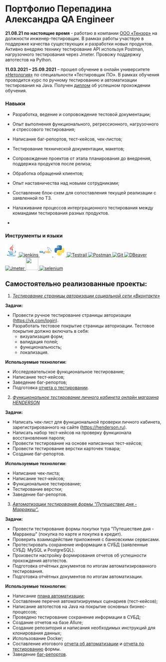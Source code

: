 <h1> Портфолио Перепадина Александра QA Engineer</h1> 

**21.08.21 по настоящие время** - работаю в компании [ООО «Тензор»](https://tensor.ru/) на должности инженер-тестировщик. В рамках работы участвую в поддержке качества существующих и разработки новых продуктов. 
Активно внедряю технику тестирование API используя Postman, нагрузочного тестирования через Jmeter. 
Провожу поддержку автотестов на Python.

**11.03.2021 – 25.09.2021** – прошел обучение в онлайн университете [«Нетология»](https://netology.ru/) по специальности «Тестировщик ПО». В рамках обучения проводится курс по ручному тестированию и автоматизации тестирования на Java.
Получен [диплом](https://drive.google.com/file/d/1QKTmX34B0jg8zG4ouIHOm6kLJHwEX2sH/view) об успешном прохождении обучения. 


<h3>Навыки</h3>

- Разработка, ведение и сопровождение тестовой документации;

- Опыт выполнения функционального, регрессионного, нагрузочного и стрессового тестирования;

-  Написание баг-репортов, тест-кейсов, чек-листов;

- Тестирование технической документации, макетов; 

- Сопровождение проектов от этапа планирования до внедрения, поддержка продуктов после релиза;

- Обработка обращений клиентов;

- Опыт наставничества над новыми сотрудниками;

- Составление блок-схем для сопоставления текущей реализации с заявленной по ТЗ.

- Налаживание процессов интерграционного тестирования между командами тестирования разных продуктов.
- 
<h3>Инструменты и языки</h3>

<p align="left"> 
<a href="https://www.java.com" target="_blank" rel="noreferrer"> <img src="https://raw.githubusercontent.com/devicons/devicon/master/icons/java/java-original.svg" alt="java" width="40" height="40"/> </a> 
<a href="https://www.jenkins.io" target="_blank" rel="noreferrer"> <img src="https://www.vectorlogo.zone/logos/jenkins/jenkins-icon.svg" alt="jenkins" width="40" height="40"/> </a> 
<a href="https://www.mysql.com/" target="_blank" rel="noreferrer"> <img src="https://raw.githubusercontent.com/devicons/devicon/master/icons/mysql/mysql-original-wordmark.svg" alt="mysql" width="40" height="40"/> </a> 
<a href="https://www.python.org" target="_blank" rel="noreferrer"> <img src="https://raw.githubusercontent.com/devicons/devicon/master/icons/python/python-original.svg" alt="python" width="40" height="40"/> </a> 
<a href="https://www.testrail.com/" target="_blank" rel="noreferrer"> <img src="https://images.g2crowd.com/uploads/product/image/large_detail/large_detail_1534378380/testrail.png" alt="Testrail" width="40" height="40"/> </a>
<a href="https://www.postman.com/" target="_blank" rel="noreferrer"> <img src="https://dd-static.jd.com/ddimg/jfs/t1/119675/40/28628/35286/62bf1ccfEf6712210/59b1edb57c92011f.png" alt="Postman" width="40" height="40"/> </a>
<a href="https://github.com" target="_blank" rel="noreferrer"> <img src="https://pngset.com/images/github-logo-label-text-symbol-transparent-png-2425199.png" alt="Git" width="40" height="40"/> </a>
<a href="https://dbeaver.io/" target="_blank" rel="noreferrer"> <img src="https://upload.wikimedia.org/wikipedia/commons/thumb/b/b5/DBeaver_logo.svg/1200px-DBeaver_logo.svg.png" alt="DBeaver" width="40" height="40"/> </a>
<a href="https://jmeter.apache.org/" target="_blank" rel="noreferrer"> <img src="https://techlogitic.net/wp-content/uploads/2019/02/Picture1.png" alt="Jmeter" width="40" height="40"/> </a>
<a href="https://developer.chrome.com/docs/devtools/" target="_blank" rel="noreferrer"> <img src="https://w7.pngwing.com/pngs/962/116/png-transparent-chromium-google-chrome-computer-icons-web-browser-android-blue-logo-google-chrome.png" alt="" width="40" height="40"/> </a>
<a href="https://www.selenium.dev" target="_blank" rel="noreferrer"> <img src="https://raw.githubusercontent.com/detain/svg-logos/780f25886640cef088af994181646db2f6b1a3f8/svg/selenium-logo.svg" alt="selenium" width="40" height="40"/> </a> </p>


[//]: # (![Header]&#40;https://img.shields.io/badge/Python-F8F8FF?style=for-the-badge&logo=Python&logoColor=#3776AB&#41;)

[//]: # (![Header]&#40;https://img.shields.io/badge/Java-F8F8FF?style=for-the-badge&logo=&logoColor=#3776AB&#41;)

[//]: # (![Header]&#40;https://img.shields.io/badge/Github-F8F8FF?style=for-the-badge&logo=github&logoColor=8cc4d7&#41;)

[//]: # (![Header]&#40;https://img.shields.io/badge/Jenkins-F8F8FF?style=for-the-badge&logo=jenkins&logoColor=f7f7f7&#41;)

[//]: # ()
[//]: # (![Header]&#40;https://img.shields.io/badge/Postman-F8F8FF?style=for-the-badge&logo=postman&logoColor=f76935&#41;)

[//]: # (![Header]&#40;https://img.shields.io/badge/MySQL-F8F8FF?style=for-the-badge&logo=mysql&logoColor=00618a&#41;)

[//]: # (![Header]&#40;https://img.shields.io/badge/Dbiver-F8F8FF?style=for-the-badge&logo=&logoColor=#3776AB&#41;)

[//]: # (![Header]&#40;https://img.shields.io/badge/Jmeter-F8F8FF?style=for-the-badge&logo=&logoColor=#3776AB&#41;)

[//]: # ()
[//]: # ()
[//]: # (![Header]&#40;https://img.shields.io/badge/Selenium-090909?style=for-the-badge&logo=Selenium&logoColor=##43B02A&#41;)

[//]: # (![Header]&#40;https://img.shields.io/badge/DevTools-090909?style=for-the-badge&logo=googlechrome&logoColor=2674f2&#41;)

[//]: # (![Header]&#40;https://img.shields.io/badge/TestRail-090909?style=for-the-badge&logo=&logoColor=71b556&#41;)

[//]: # (![Header]&#40;https://img.shields.io/badge/Fiddler-090909?style=for-the-badge&logo=fiddler&logoColor=8cc4d7&#41;)


<h2>Самостоятельно реализованные проекты:</h2>

1. *[Тестирование страницы авторизации социальной сети «Вконтакте»](https://docs.google.com/spreadsheets/d/1srDjZpndG7LZgmqoGw7Ql7RW3c0mUMGrQT2RCHALWFU/edit#gid=1285495292)*

**Задачи:**
- Провести ручное тестирование страницы авторизации (https://vk.com/login).
- Разработать тестовое покрытие страницы авторизации. Тестовое покрытие должно включать в себя:
    - визуализация форм;
    - валидация полей;
    - функциональность;
    - локализация.

**Используемые технологии:**
- Исследовательское функциональное тестирование;
- Написание тест-кейсов;
- Заведение баг-репортов;
- Подготовка [отчета о тестировании](https://docs.google.com/document/d/1loRpGD7iAEyTkjKk-ln_oJxTTL25XmT_NwY21CBCCys/edit).


2. *[Функциональное тестирование личного кабинета онлайн магазина HENDERSON](https://docs.google.com/spreadsheets/d/12Cey1VBha-iLtOWARsq6TAkQgXwbP9FUHHvVtqAQP-U/edit#gid=0)*

**Задачи:**
- Написать чек-лист для функциональной проверки личного кабинета, зарегистрированного на сайте (https://henderson.ru).
- Написать набор тест-кейсов на проверку функционала восстановления пароля;
- Провести тестирование на основе написанных тест-кейсов;
- Провести тестирование верстки карточек товара;
- Создание баг-репортов.

**Используемые технологии:**
- Написание чек-листа;
- Написание тест-кейсов;
- Функциональное тестирование;
- Тестирование верстки;
- Заведение баг-репортов.



3. *[Автоматизации тестирования формы "Путешествие дня - Марракеш".](https://github.com/Perepadin/MyDiplomQA)*


**Задачи:**
- Провести тестирование формы покупки тура "Путешествие дня - Марракеш" (покупка по карте и покупка в кредит).
- Проверить взаимодействие приложения с банковскими сервисами.
- Протестировать сохранение информации в СУБД (заявленные СУБД: MySQL и PostgreSQL).
- Произвести настройку формирования отчетов об успешности прохождения автотестов.
- Подготовка отчётных документов по итогам автоматизированного тестирования.
- Подготовка отчётных документов по итогам автоматизации.

**Используемые технологии:**
- Написание [плана автоматизации](https://github.com/Perepadin/MyDiplomQA/blob/master/documentation/TestPlan.md);
- Составление перечня автоматизируемых сценариев (тест-кейсов);
- Написание автотестов на Java на покрытие основных бизнес-процессов;
- Проведено тестирование сохранение информации в СУБД;
- Создание отчетов на базе Allure;
- Создание репозитория и написания необходимых инструкций для клонирования данных;
- Использование Docker;
- Составление итогового [отчета об автоматизации](https://github.com/Perepadin/MyDiplomQA/blob/master/documentation/Summary.md) и [отчета по тестированию](https://github.com/Perepadin/MyDiplomQA/blob/master/documentation/Report.md) формы.
- Заведение [баг-репортов](https://github.com/Perepadin/MyDiplomQA/issues).


